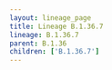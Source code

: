 ```yaml
---
layout: lineage_page
title: Lineage B.1.36.7
lineage: B.1.36.7
parent: B.1.36
children: ['B.1.36.7']
---
```

